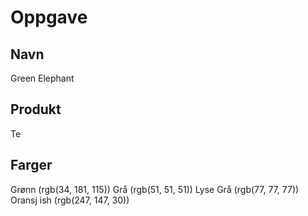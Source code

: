 # Oppgave
## Navn
Green Elephant

## Produkt
Te

## Farger 
Grønn (rgb(34, 181, 115))
Grå (rgb(51, 51, 51))
Lyse Grå (rgb(77, 77, 77))
Oransj ish (rgb(247, 147, 30))